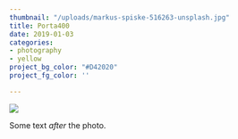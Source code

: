 ```yaml
---
thumbnail: "/uploads/markus-spiske-516263-unsplash.jpg"
title: Porta400
date: 2019-01-03
categories:
- photography
- yellow
project_bg_color: "#D42020"
project_fg_color: ''

---
```

![](/uploads/markus-spiske-516263-unsplash.jpg)     

Some text _after_ the photo.
